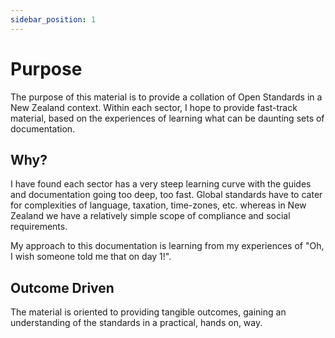 ```yaml
---
sidebar_position: 1
---
```


# Purpose

The purpose of this material is to provide a collation of Open Standards in a New Zealand context. Within each sector, I hope to provide fast-track material, based on the experiences of learning what can be daunting sets of documentation.

## Why?

I have found each sector has a very steep learning curve with the guides and documentation going too deep, too fast. Global standards have to cater for complexities of language, taxation, time-zones, etc. whereas in New Zealand we have a relatively simple scope of compliance and social requirements.

My approach to this documentation is learning from my experiences of "Oh, I wish someone told me that on day 1!".

## Outcome Driven

The material is oriented to providing tangible outcomes, gaining an understanding of the standards in a practical, hands on, way.
